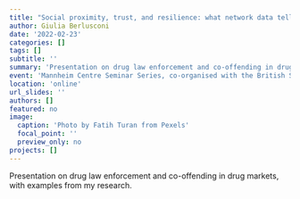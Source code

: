 ```yaml
---
title: "Social proximity, trust, and resilience: what network data tell us about drug markets and their enforcement"
author: Giulia Berlusconi
date: '2022-02-23'
categories: []
tags: []
subtitle: ''
summary: 'Presentation on drug law enforcement and co-offending in drug markets, with examples from my research.'
event: 'Mannheim Centre Seminar Series, co-organised with the British Society of Criminology's Southern Branch'
location: 'online'
url_slides: ''
authors: []
featured: no
image:
  caption: 'Photo by Fatih Turan from Pexels'
  focal_point: ''
  preview_only: no
projects: []
---
```


Presentation on drug law enforcement and co-offending in drug markets, with examples from my research.
